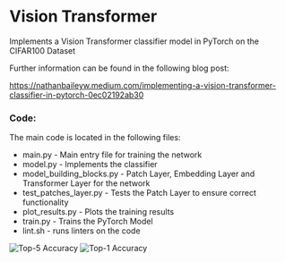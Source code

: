 # Vision Transformer

Implements a Vision Transformer classifier model in PyTorch on the CIFAR100 Dataset

Further information can be found in the following blog post:

https://nathanbaileyw.medium.com/implementing-a-vision-transformer-classifier-in-pytorch-0ec02192ab30

### Code:
The main code is located in the following files:
* main.py - Main entry file for training the network
* model.py - Implements the classifier
* model_building_blocks.py - Patch Layer, Embedding Layer and Transformer Layer for the network
* test_patches_layer.py - Tests the Patch Layer to ensure correct functionality
* plot_results.py - Plots the training results
* train.py - Trains the PyTorch Model
* lint.sh - runs linters on the code



![Top-5 Accuracy](https://github.com/user-attachments/assets/7b7f24a7-c3c5-4c01-a98f-afd80ade0bbf)
![Top-1 Accuracy](https://github.com/user-attachments/assets/c2a2be9c-d677-427f-b459-fe20c6d3621a)
